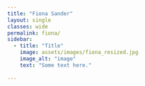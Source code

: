```yaml
---
title: "Fiona Sander"
layout: single
classes: wide
permalink: fiona/
sidebar:
  - title: "Title"
    image: assets/images/fiona_resized.jpg
    image_alt: "image"
    text: "Some text here."
    
---
```

